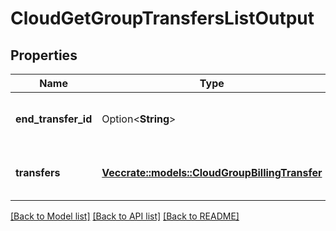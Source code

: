 # CloudGetGroupTransfersListOutput

## Properties

Name | Type | Description | Notes
------------ | ------------- | ------------- | -------------
**end_transfer_id** | Option<**String**> | The ID of the last transfer listed. | [optional]
**transfers** | [**Vec<crate::models::CloudGroupBillingTransfer>**](CloudGroupBillingTransfer.md) | A list of a group's billing transfers. | 

[[Back to Model list]](../README.md#documentation-for-models) [[Back to API list]](../README.md#documentation-for-api-endpoints) [[Back to README]](../README.md)


